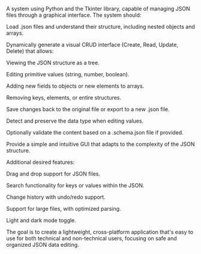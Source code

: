 A system using Python and the Tkinter library, capable of managing JSON files through a graphical interface. The system should:

Load .json files and understand their structure, including nested objects and arrays.

Dynamically generate a visual CRUD interface (Create, Read, Update, Delete) that allows:

Viewing the JSON structure as a tree.

Editing primitive values (string, number, boolean).

Adding new fields to objects or new elements to arrays.

Removing keys, elements, or entire structures.

Save changes back to the original file or export to a new .json file.

Detect and preserve the data type when editing values.

Optionally validate the content based on a .schema.json file if provided.

Provide a simple and intuitive GUI that adapts to the complexity of the JSON structure.

Additional desired features:

Drag and drop support for JSON files.

Search functionality for keys or values within the JSON.

Change history with undo/redo support.

Support for large files, with optimized parsing.

Light and dark mode toggle.

The goal is to create a lightweight, cross-platform application that's easy to use for both technical and non-technical users, focusing on safe and organized JSON data editing.